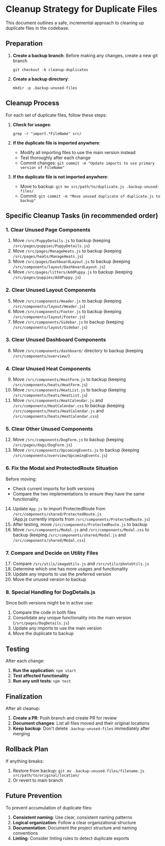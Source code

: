 # Cleanup Strategy for Duplicate Files

This document outlines a safe, incremental approach to cleaning up duplicate files in the codebase.

## Preparation

1. **Create a backup branch**: Before making any changes, create a new git branch
   ```
   git checkout -b cleanup-duplicates
   ```

2. **Create a backup directory**: 
   ```
   mkdir -p .backup-unused-files
   ```

## Cleanup Process

For each set of duplicate files, follow these steps:

1. **Check for usages**:
   ```
   grep -r "import.*FileName" src/
   ```

2. **If the duplicate file is imported anywhere**:
   - Modify all importing files to use the main version instead
   - Test thoroughly after each change
   - Commit changes: `git commit -m "Update imports to use primary version of FileName"`

3. **If the duplicate file is not imported anywhere**:
   - Move to backup: `git mv src/path/to/duplicate.js .backup-unused-files/`
   - Commit: `git commit -m "Move unused duplicate of duplicate.js to backup"`

## Specific Cleanup Tasks (in recommended order)

### 1. Clear Unused Page Components

1. Move `/src/PuppyDetails.js` to backup (keeping `/src/pages/puppies/PuppyDetails.js`)
2. Move `/src/pages/ManageHeats.js` to backup (keeping `/src/pages/heats/ManageHeats.js`)
3. Move `/src/pages/DashboardLayout.js` to backup (keeping `/src/components/layout/DashboardLayout.js`)
4. Move `/src/pages/litters/AddPuppy.js` to backup (keeping `/src/pages/puppies/AddPuppy.js`)

### 2. Clear Unused Layout Components

5. Move `/src/components/Header.js` to backup (keeping `/src/components/layout/Header.js`)
6. Move `/src/components/Footer.js` to backup (keeping `/src/components/layout/Footer.js`)
7. Move `/src/components/Sidebar.js` to backup (keeping `/src/components/layout/Sidebar.js`)

### 3. Clear Unused Dashboard Components

8. Move `/src/components/dashboard/` directory to backup (keeping `/src/components/overview/`)

### 4. Clear Unused Heat Components

9. Move `/src/components/HeatForm.js` to backup (keeping `/src/components/heats/HeatForm.js`)
10. Move `/src/components/HeatList.js` to backup (keeping `/src/components/heats/HeatList.js`)
11. Move `/src/components/HeatCalendar.js` and `/src/components/HeatCalendar.css` to backup 
    (keeping `/src/components/heats/HeatCalendar.js` and `/src/components/heats/HeatCalendar.css`)

### 5. Clear Other Unused Components

12. Move `/src/components/DogForm.js` to backup (keeping `/src/pages/dogs/DogForm.js`)
13. Move `/src/components/UpcomingEvents.js` to backup (keeping `/src/components/overview/UpcomingEvents.js`)

### 6. Fix the Modal and ProtectedRoute Situation

Before moving:
- Check current imports for both versions
- Compare the two implementations to ensure they have the same functionality

14. Update `App.js` to import ProtectedRoute from `/src/components/shared/ProtectedRoute.js`  
    (App.js currently imports from `/src/components/ProtectedRoute.js`)
15. After testing, move `/src/components/ProtectedRoute.js` to backup
16. Move `/src/components/Modal.js` and `/src/components/Modal.css` to backup 
    (keeping `/src/components/shared/Modal.js` and `/src/components/shared/Modal.css`)

### 7. Compare and Decide on Utility Files

17. Compare `/src/utils/imageUtils.js` and `/src/utils/photoUtils.js`
18. Determine which one has more usages and functionality
19. Update any imports to use the preferred version
20. Move the unused version to backup

### 8. Special Handling for DogDetails.js

Since both versions might be in active use:
1. Compare the code in both files
2. Consolidate any unique functionality into the main version (`/src/pages/DogDetails.js`)
3. Update any imports to use the main version
4. Move the duplicate to backup

## Testing

After each change:

1. **Run the application**: `npm start`
2. **Test affected functionality**
3. **Run any unit tests**: `npm test`

## Finalization

After all cleanup:

1. **Create a PR**: Push branch and create PR for review
2. **Document changes**: List all files moved and their original locations
3. **Keep backup**: Don't delete `.backup-unused-files` immediately after merging

## Rollback Plan

If anything breaks:
1. Restore from backup: `git mv .backup-unused-files/filename.js src/path/to/original/location/`
2. Or revert to main branch

## Future Prevention

To prevent accumulation of duplicate files:
1. **Consistent naming**: Use clear, consistent naming patterns
2. **Logical organization**: Follow a clear organizational structure 
3. **Documentation**: Document the project structure and naming conventions
4. **Linting**: Consider linting rules to detect duplicate exports